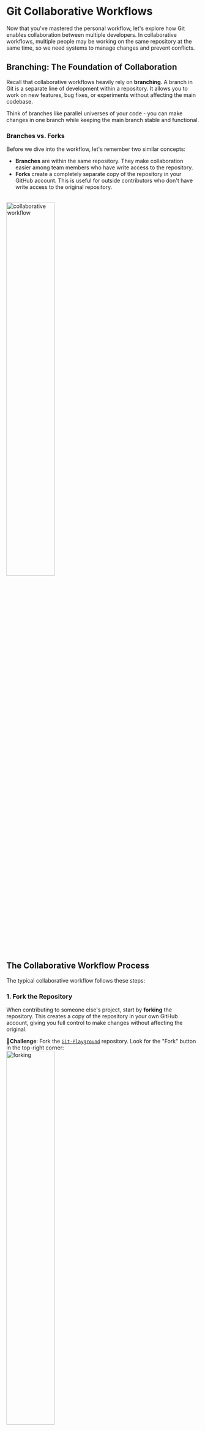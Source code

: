# Git Collaborative Workflows <br>

Now that you've mastered the personal workflow, let's explore how Git enables collaboration between multiple developers. In collaborative workflows, multiple people may be working on the same repository at the same time, so we need systems to manage changes and prevent conflicts.<br>

## Branching: The Foundation of Collaboration

Recall that collaborative workflows heavily rely on **branching**. A branch in Git is a separate line of development within a repository. It allows you to work on new features, bug fixes, or experiments without affecting the main codebase.<br> 

Think of branches like parallel universes of your code - you can make changes in one branch while keeping the main branch stable and functional.

### Branches vs. Forks
Before we dive into the workflow, let's remember two similar concepts:

* **Branches** are within the same repository. They make collaboration easier among team members who have write access to the repository.
* **Forks** create a completely separate copy of the repository in your GitHub account. This is useful for outside contributors who don't have write access to the original repository.

<br><img src="../../img/collaborative.png" alt="collaborative workflow" width="50%">

## The Collaborative Workflow Process

The typical collaborative workflow follows these steps:

### 1. **Fork the Repository** 
When contributing to someone else's project, start by **forking** the repository. This creates a copy of the repository in your own GitHub account, giving you full control to make changes without affecting the original.

🥊**Challenge**: Fork the [`Git-Playground`](https://github.com/dlab-berkeley/Git-Playground) repository. Look for the "Fork" button in the top-right corner:<br>
<img src="../../img/fork.png" alt="forking" width="50%"><br>

### 2. **Clone Your Fork** 
Clone your forked repository to your local machine:
```bash
git clone [Link-to-your-forked-repo]
cd Git-Playground
```

### 3. **Create and Switch to a New Branch** 
Create a new branch for your feature or fix. This keeps your changes separate from the main branch:
```bash
git branch feature-name          # Create new branch
git checkout feature-name        # Switch to new branch
# OR combine both steps:
git checkout -b feature-name     # Create and switch in one command
```

💡 **Tip**: Use descriptive branch names like `fix-login-bug` or `add-user-profile` instead of generic names like `feature1`.<br>

To see all branches and which one you're currently on:
```bash
git branch                       # Shows local branches (* marks current)
git branch -a                   # Shows both local and remote branches
```
 
### 4. **Make Your Changes** 
Now you can safely make changes in your feature branch:
```bash
# Create a new file or edit existing ones
echo "Hello from my feature branch!" > my-contribution.txt

# Stage and commit your changes
git add my-contribution.txt
git commit -m "Add my contribution to the project"
```

🥊 **Challenge**: Create a new file with some text, stage it, and commit it.<br>

### 5. **Push Your Branch** 
Push your feature branch to your forked repository on GitHub:
```bash
git push origin feature-name
```

🥊 **Challenge**: Push the change on this branch to your remote repo. <br>

### 6. **Create a Pull Request** 
Now comes the magic of collaboration! A **Pull Request** (PR) is a request to merge your changes from your feature branch into the original repository's main branch.

**What makes Pull Requests powerful:**
- Code review: Others can examine your changes before they're merged
- Discussion: Team members can comment and suggest improvements
- Testing: Automated tests can run on your changes
- Documentation: You can explain what your changes do and why

**Creating the Pull Request:**
1. Go to your forked `Git-Playground` repository on GitHub
2. GitHub will likely show a banner suggesting you create a pull request
3. Click `Compare & pull request` or navigate to "Pull requests" → "New pull request"
4. Write a clear title and description of your changes
5. Click "Create pull request"

🥊 **Challenge**: Create a pull request from your feature branch to the original repository.<br>

The process of merging changes this way allows multiple people to work in parallel without directly modifying the main branch. Combined with GitHub's platform for handling PRs, you have a powerful system for collaborative development.<br>

## Handling Merge Conflicts

Sometimes, when multiple people work on the same files, Git can't automatically merge the changes. This creates a **merge conflict** that needs to be resolved manually.

### When Do Conflicts Occur?
- Two people edit the same lines in a file
- One person deletes a file while another person edits it
- Changes are made to the same part of the codebase

### Resolving Conflicts
When you encounter a conflict, Git will mark the conflicting sections in your files:
```
<<<<<<< HEAD
Your changes
=======
Other person's changes
>>>>>>> branch-name
```

To resolve:
1. Edit the file to choose which changes to keep
2. Remove the conflict markers (`<<<<<<<`, `=======`, `>>>>>>>`)
3. Stage and commit the resolved file

🎬 **Demo**: We will demonstrate merge conflicts and how to resolve them.

## Advanced Collaborative Techniques

### Keeping Your Fork Updated
Over time, the original repository will have new commits. To keep your fork updated:
```bash
# Add the original repo as a remote (do this once)
git remote add upstream https://github.com/original-owner/repo-name.git

# Fetch and merge updates from the original repo
git fetch upstream
git checkout main
git merge upstream/main
git push origin main
```

### Branch Management
```bash
# Delete a branch locally (after it's merged)
git branch -d branch-name

# Delete a branch on GitHub
git push origin --delete branch-name
```

# Repository Management<br>
 
## Removing Git Repositories

* **Local:** To remove git tracking from a directory, delete the `.git` folder in the root directory. Note that `.git` directories are hidden by default. To delete everything (code and git history), simply delete the entire project directory.<br>
 
* **Remote:** To delete a remote repository on GitHub, go to the repository Settings → scroll to "Danger Zone" → "Delete this repository". ⚠️ **Warning**: This action cannot be undone!<br>

# Discussion

- What Git workflow will your team use?
- How will you handle merge conflicts when multiple people are working on the same dataset?
- What's your plan when someone accidentally commits a 2GB dataset file?

 
# Key Takeaways

## Git Workflow Progression
Understanding Git workflows helps you choose the right approach for different situations:

1. **Personal Workflow** (covered in Git Basics): Working solo on your own repositories
2. **Collaborative Workflow** (this lesson): Working with a team or contributing to others' projects
3. **Large-scale Open Source**: Contributing to major projects with hundreds of contributors (builds on collaborative principles)

## Essential Collaboration Concepts
- **Branching**: Create parallel development lines for features and fixes
- **Forking**: Make your own copy of someone else's repository
- **Pull Requests**: Propose and discuss changes before merging
- **Merge Conflicts**: Handle situations where changes overlap
- **Code Review**: Collaborate through discussion and feedback

## Best Practices
- Use descriptive branch names and commit messages
- Keep pull requests focused and manageable
- Regularly sync your fork with the original repository
- Test your changes before creating pull requests
- Be responsive to feedback during code review

The collaborative workflow forms the foundation for most professional software development and open-source contribution.<br>
